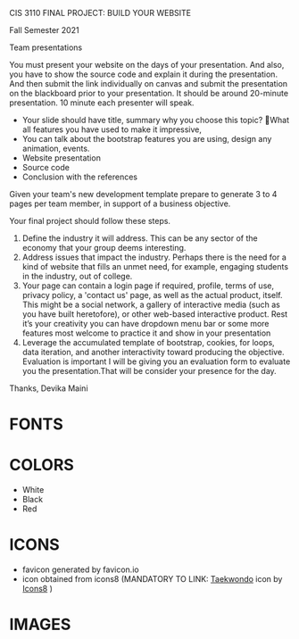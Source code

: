 CIS 3110 FINAL PROJECT: BUILD YOUR WEBSITE

Fall Semester 2021

Team presentations 

You must present your website on the days of your presentation. And also, you have to show the source code and explain it during the presentation. And then submit the link individually on canvas and submit the presentation on the blackboard prior to your presentation. It should be around 20-minute presentation. 10 minute each presenter will speak.

- Your slide should have title, summary why you choose this topic? What all features you have used to make it impressive,
- You can talk about the bootstrap features you are using, design any animation, events.
- Website presentation 
- Source code
- Conclusion with the references

Given your team's new development template prepare to generate 3 to 4 pages per team member, in support of a business objective. 

Your final project should follow these steps. 

1. Define the industry it will address. This can be any sector of the economy that your group deems interesting. 
2. Address issues that impact the industry. Perhaps there is the need for a kind of website that fills an unmet need, for example, engaging students in the industry, out of college. 
3. Your page can contain a login page if required, profile, terms of use, privacy policy, a 'contact us' page, as well as the actual product, itself. This might be a social network, a gallery of interactive media (such as you have built heretofore), or other web-based interactive product. Rest it’s your creativity you can have dropdown menu bar or some more features most welcome to practice it and show in your presentation
4. Leverage the accumulated template of bootstrap, cookies, for loops, data iteration, and another interactivity toward producing the objective. Evaluation is important I will be giving you an evaluation form to evaluate you the presentation.That will be consider your presence for the day. 

Thanks, Devika Maini 


# FONTS


# COLORS
- White
- Black
- Red

# ICONS
- favicon generated by favicon.io
- icon obtained from icons8 
(MANDATORY TO LINK:
<a target="_blank" href="https://icons8.com/icon/71285/taekwondo">Taekwondo</a> icon by <a target="_blank" href="https://icons8.com">Icons8</a>
)

# IMAGES
